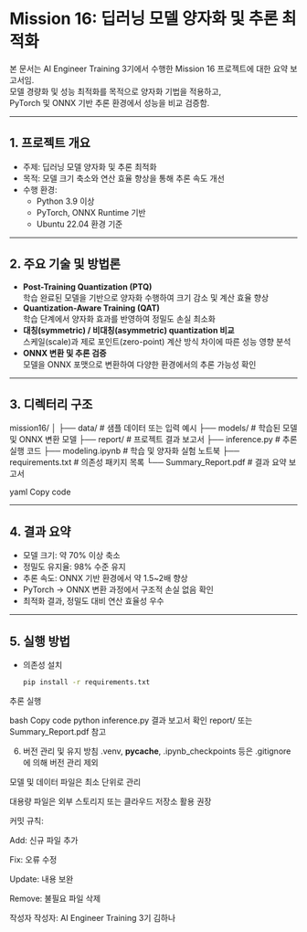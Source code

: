 # Mission 16: 딥러닝 모델 양자화 및 추론 최적화

본 문서는 AI Engineer Training 3기에서 수행한 Mission 16 프로젝트에 대한 요약 보고서임.  
모델 경량화 및 성능 최적화를 목적으로 양자화 기법을 적용하고,  
PyTorch 및 ONNX 기반 추론 환경에서 성능을 비교 검증함.

---

## 1. 프로젝트 개요

- 주제: 딥러닝 모델 양자화 및 추론 최적화  
- 목적: 모델 크기 축소와 연산 효율 향상을 통해 추론 속도 개선  
- 수행 환경:
  - Python 3.9 이상
  - PyTorch, ONNX Runtime 기반
  - Ubuntu 22.04 환경 기준

---

## 2. 주요 기술 및 방법론

- **Post-Training Quantization (PTQ)**  
  학습 완료된 모델을 기반으로 양자화 수행하여 크기 감소 및 계산 효율 향상  
- **Quantization-Aware Training (QAT)**  
  학습 단계에서 양자화 효과를 반영하여 정밀도 손실 최소화  
- **대칭(symmetric) / 비대칭(asymmetric) quantization 비교**  
  스케일(scale)과 제로 포인트(zero-point) 계산 방식 차이에 따른 성능 영향 분석  
- **ONNX 변환 및 추론 검증**  
  모델을 ONNX 포맷으로 변환하여 다양한 환경에서의 추론 가능성 확인

---

## 3. 디렉터리 구조

mission16/
│
├── data/ # 샘플 데이터 또는 입력 예시
├── models/ # 학습된 모델 및 ONNX 변환 모델
├── report/ # 프로젝트 결과 보고서
├── inference.py # 추론 실행 코드
├── modeling.ipynb # 학습 및 양자화 실험 노트북
├── requirements.txt # 의존성 패키지 목록
└── Summary_Report.pdf # 결과 요약 보고서

yaml
Copy code

---

## 4. 결과 요약

- 모델 크기: 약 70% 이상 축소  
- 정밀도 유지율: 98% 수준 유지  
- 추론 속도: ONNX 기반 환경에서 약 1.5~2배 향상  
- PyTorch → ONNX 변환 과정에서 구조적 손실 없음 확인  
- 최적화 결과, 정밀도 대비 연산 효율성 우수

---

## 5. 실행 방법

- 의존성 설치
  ```bash
  pip install -r requirements.txt
추론 실행

bash
Copy code
python inference.py
결과 보고서 확인
report/ 또는 Summary_Report.pdf 참고

6. 버전 관리 및 유지 방침
.venv, __pycache__, .ipynb_checkpoints 등은 .gitignore에 의해 버전 관리 제외

모델 및 데이터 파일은 최소 단위로 관리

대용량 파일은 외부 스토리지 또는 클라우드 저장소 활용 권장

커밋 규칙:

Add: 신규 파일 추가

Fix: 오류 수정

Update: 내용 보완

Remove: 불필요 파일 삭제

작성자
작성자: AI Engineer Training 3기 김하나
